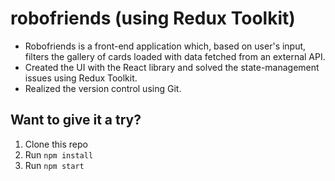 # robofriends (using Redux Toolkit)
- Robofriends is a front-end application which, based on user's input, filters the gallery of cards loaded with data fetched from an external API.
- Created the UI with the React library and solved the state-management issues using Redux Toolkit.
- Realized the version control using Git.

## Want to give it a try?

1. Clone this repo
2. Run `npm install`
3. Run `npm start`
